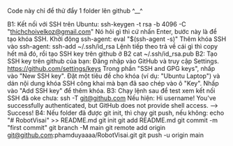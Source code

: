 Code này chỉ để thử đẩy 1 folder lên github ^__^

B1: Kết nối với SSH trên Ubuntu:
      ssh-keygen -t rsa -b 4096 -C "thichchoivelkoz@gmail.com"
Nó hỏi gì thì cứ nhấn Enter, bước này là để tạo khóa SSH.
Khởi động ssh-agent:
      eval "$(ssh-agent -s)"
Thêm khóa SSH vào ssh-agent:
      ssh-add ~/.ssh/id_rsa
Lệnh tiếp theo trả về cái gì thì copy hết mã đó, rồi tạo SSH key trên github ở B2
      cat ~/.ssh/id_rsa.pub
B2: Tạo SSH key trên github của bạn:
Đăng nhập vào GitHub và truy cập Settings.
      https://github.com/settings/keys
Trong phần "SSH and GPG keys", nhấp vào "New SSH key".
Đặt một tiêu đề cho khóa (ví dụ: "Ubuntu Laptop") và dán nội dung khóa SSH công khai mà bạn đã sao chép vào ô "Key".
Nhấp vào "Add SSH key" để thêm khóa.
B3: Chạy lệnh sau để test xem kết nối SSH đã oke chưa:
      ssh -T git@github.com
Nếu hiện: Hi username! You've successfully authenticated, but GitHub does not provide shell access.
--> Success!
B4: Nếu folder đã được git init, thì chạy git push, nếu không:
      echo "# RobotVisai" >> README.md
      git init
      git add README.md
      git commit -m "first commit"
      git branch -M main
      git remote add origin git@github.com:phamduyaaaa/RobotVisai.git
      git push -u origin main
